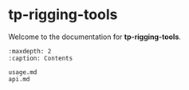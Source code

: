# tp-rigging-tools

Welcome to the documentation for **tp-rigging-tools**.

```{toctree}
:maxdepth: 2
:caption: Contents

usage.md
api.md